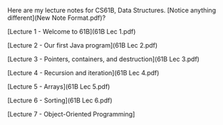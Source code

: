 Here are my lecture notes for CS61B, Data Structures. [Notice anything different](New Note Format.pdf)?

[Lecture 1 - Welcome to 61B](61B Lec 1.pdf)

[Lecture 2 - Our first Java program](61B Lec 2.pdf)

[Lecture 3 - Pointers, containers, and destruction](61B Lec 3.pdf)

[Lecture 4 - Recursion and iteration](61B Lec 4.pdf)

[Lecture 5 - Arrays](61B Lec 5.pdf)

[Lecture 6 - Sorting](61B Lec 6.pdf)

[Lecture 7 - Object-Oriented Programming]

